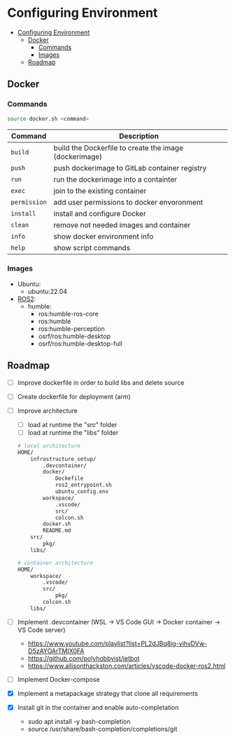 # Configuring Environment

- [Configuring Environment](#configuring-environment)
  - [Docker](#docker)
    - [Commands](#commands)
    - [Images](#images)
  - [Roadmap](#roadmap)


## Docker

### Commands

```sh
source docker.sh <command>
```

| Command      | Description                                            |
| ------------ | ------------------------------------------------------ |
| `build`      | build the Dockerfile to create the image (dockerimage) |
| `push`       | push dockerimage to GitLab container registry          |
| `run`        | run the dockerimage into a containter                  |
| `exec`       | join to the existing container                         |
| `permission` | add user permissions to docker envoronment             |
| `install`    | install and configure Docker                           |
| `clean`      | remove not needed images and container                 |
| `info`       | show docker environment info                           |
| `help`       | show script commands                                   |


### Images
* Ubuntu:
  * ubuntu:22.04
* [ROS2](https://github.com/osrf/docker_images/tree/3f4fbca923d80f834f3a89b5960bad5582652519):
  * humble:
    * ros:humble-ros-core
    * ros:humble
    * ros:humble-perception
    * osrf/ros:humble-desktop
    * osrf/ros:humble-desktop-full



## Roadmap
- [ ] Improve dockerfile in order to build libs and delete source
- [ ] Create dockerfile for deployment (arm)
- [ ] Improve architecture
  - [ ] load at runtime the "src" folder
  - [ ] load at runtime the "libs" folder
  ```sh
  # local architecture
  HOME/
      infrastructure_setup/
          .devcontainer/
          docker/
              Dockefile
              ros2_entrypoint.sh
              ubuntu_config.env
          workspace/
              .vscode/
              src/
              colcon.sh
          docker.sh
          README.md
      src/
          pkg/
      libs/
  ```

  ```sh
  # container architecture
  HOME/
      workspace/
          .vscode/
          src/
              pkg/
          colcon.sh
      libs/
  ```
- [ ] Implement .devcontainer (WSL -> VS Code GUI -> Docker container -> VS Code server)
  - https://www.youtube.com/playlist?list=PL2dJBq8ig-vihvDVw-D5zAYOArTMIX0FA
  - https://github.com/polyhobbyist/jetbot
  - https://www.allisonthackston.com/articles/vscode-docker-ros2.html
- [ ] Implement Docker-compose
- [x] Implement a metapackage strategy that clone all requirements
- [x] Install git in the container and enable auto-completation
  - sudo apt install -y bash-completion
  - source /usr/share/bash-completion/completions/git
